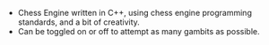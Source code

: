 - Chess Engine written in C++, using chess engine programming standards, and a bit of creativity.
- Can be toggled on or off to attempt as many gambits as possible.
